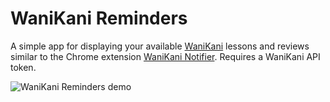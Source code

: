 # WaniKani Reminders
A simple app for displaying your available [WaniKani](https://wanikani.com) lessons and reviews similar to the Chrome extension [WaniKani Notifier](https://chrome.google.com/webstore/detail/wanikani-notifier/heelibmlhnhijgkloghdgpfgobhjemem). Requires a WaniKani API token.

![WaniKani Reminders demo](./wanikani_reminder.gif)